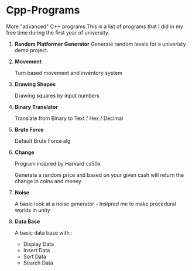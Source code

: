 # Cpp-Programs
 More "advanced" C++ programs
This is a list of programs that I did in my free time during the first year of university.

1. **Random Platformer Generator**
    Generate random levels for a univeristy demo project.
1. **Movement**

    Turn based movement and inventory system

1. **Drawing Shapes**

    Drawing squares by input numbers

1. **Binary Translator**

    Translate from Binary to Text / Hex / Decimal

1. **Brute Force**

    Default Brute Force alg

1. **Change**

    Program insipred by Harvard cs50x
    
    Generate a random price and based on your given cash will return the change in coins and money

1. **Noise**

    A basic look at a noise generator - Insipred me to make procedural worlds in unity

1. **Data Base**

    A basic data base with :
    * Display Data
    * Insert Data
    * Sort Data
    * Search Data

